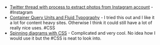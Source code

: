 - [Twitter thread with process to extract photos from Instagram account](https://twitter.com/cyb_detective/status/1638290816891252737) - #Instagram
- [Container Query Units and Fluid Typography](https://moderncss.dev/container-query-units-and-fluid-typography) - I tried this out and I like it a lot for content heavy sites. Otherwise I think it could still have a lot of really nice uses. #CSS
- [Spinning diagrams with CSS](https://x.st/spinning-diagrams-with-css/) - Complicated and very cool. No idea how I would use it but the #CSS is neat to look into.